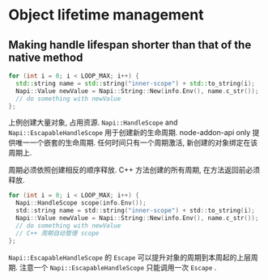# Object lifetime management

## Making handle lifespan shorter than that of the native method

```C++
for (int i = 0; i < LOOP_MAX; i++) {
  std::string name = std::string("inner-scope") + std::to_string(i);
  Napi::Value newValue = Napi::String::New(info.Env(), name.c_str());
  // do something with newValue
};
```

上例创建大量对象, 占用资源. `Napi::HandleScope` and `Napi::EscapableHandleScope` 用于创建新的生命周期.
node-addon-api only 提供唯一一个嵌套的生命周期. 任何时间只有一个周期激活, 新创建的对象绑定在该周期上.

周期必须依照创建相反的顺序释放. C++ 方法创建的所有周期, 在方法返回前必须释放.

```C
for (int i = 0; i < LOOP_MAX; i++) {
  Napi::HandleScope scope(info.Env());
  std::string name = std::string("inner-scope") + std::to_string(i);
  Napi::Value newValue = Napi::String::New(info.Env(), name.c_str());
  // do something with newValue
  // C++ 周期自动管理 scope
};
```
`Napi::EscapableHandleScope` 的 `Escape` 可以提升对象的周期到本周起的上层周期. 
注意一个 `Napi::EscapableHandleScope` 只能调用一次 `Escape` .
